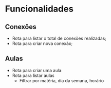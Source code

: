 # Funcionalidades

## Conexões

- Rota para listar o total de conexões realizadas;
- Rota para criar nova conexão;

## Aulas

- Rota para criar uma aula
- Rota para listar aulas
    - Filtrar por matéria, dia da semana, horário
